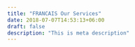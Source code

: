 ```yaml
---
title: "FRANCAIS Our Services"
date: 2018-07-07T14:53:13+06:00
draft: false
description: "This is meta description"
---
```

